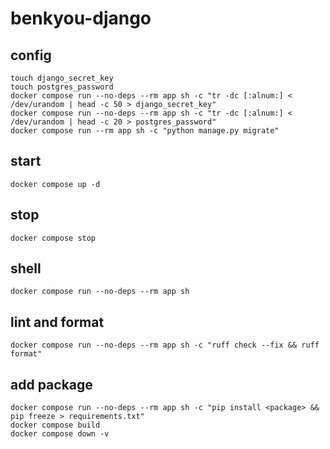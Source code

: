 # benkyou-django

## config

```shell
touch django_secret_key
touch postgres_password
docker compose run --no-deps --rm app sh -c "tr -dc [:alnum:] < /dev/urandom | head -c 50 > django_secret_key"
docker compose run --no-deps --rm app sh -c "tr -dc [:alnum:] < /dev/urandom | head -c 20 > postgres_password"
docker compose run --rm app sh -c "python manage.py migrate"
```

## start

```shell
docker compose up -d
```

## stop

```shell
docker compose stop
```

## shell

```shell
docker compose run --no-deps --rm app sh
```

## lint and format

```shell
docker compose run --no-deps --rm app sh -c "ruff check --fix && ruff format"
```

## add package

```shell
docker compose run --no-deps --rm app sh -c "pip install <package> && pip freeze > requirements.txt"
docker compose build
docker compose down -v
```
